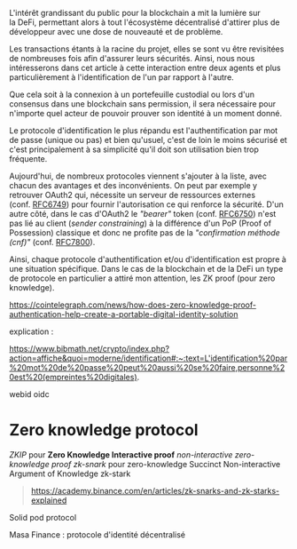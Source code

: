 L'intérêt grandissant du public pour la blockchain a mit la lumière sur la DeFi, permettant alors à tout l'écosystème décentralisé d'attirer plus de développeur avec une dose de nouveauté et de problème.  
  
Les transactions étants à la racine du projet, elles se sont vu être revisitées de nombreuses fois afin d'assurer leurs sécurités. Ainsi, nous nous intéresserons dans cet article à cette interaction entre deux agents et plus particulièrement à l'identification de l'un par rapport à l'autre.  
  
Que cela soit à la connexion à un portefeuille custodial ou lors d'un consensus dans une blockchain sans permission, il sera nécessaire pour n'importe quel acteur de pouvoir prouver son identité à un moment donné.  
  
Le protocole d'identification le plus répandu est l'authentification par mot de passe (unique ou pas) et bien qu'usuel, c'est de loin le moins sécurisé et c'est principalement à sa simplicité qu'il doit son utilisation bien trop fréquente.  
  
Aujourd'hui, de nombreux protocoles viennent s'ajouter à la liste, avec chacun des avantages et des inconvénients. On peut par exemple y retrouver OAuth2 qui, nécessite un serveur de ressources externes (conf. [RFC6749](https://www.rfc-editor.org/rfc/rfc6749.html#section-1.1)) pour fournir l'autorisation ce qui renforce la sécurité. D'un autre côté, dans le cas d'OAuth2 le _"bearer"_ token (conf. [RFC6750](https://www.rfc-editor.org/rfc/rfc6750)) n'est pas lié au client (_sender constraining_) à la différence d'un PoP (Proof of Possession) classique et donc ne profite pas de la _"confirmation méthode (cnf)"_ (conf. [RFC7800](https://www.rfc-editor.org/rfc/rfc7800.html#section-3.1)).

Ainsi, chaque protocole d'authentification et/ou d'identification est propre à une situation spécifique. Dans le cas de la blockchain et de la DeFi un type de protocole en particulier a attiré mon attention, les ZK proof (pour zero knowledge).


https://cointelegraph.com/news/how-does-zero-knowledge-proof-authentication-help-create-a-portable-digital-identity-solution


explication :

https://www.bibmath.net/crypto/index.php?action=affiche&quoi=moderne/identification#:~:text=L'identification%20par%20mot%20de%20passe%20peut%20aussi%20se%20faire,personne%20est%20(empreintes%20digitales).

webid oidc 

Zero knowledge protocol
==================================
_ZKIP_ pour **Zero Knowledge Interactive proof**
_non-interactive zero-knowledge proof_
_zk-snark_ pour zero-knowledge Succinct Non-interactive Argument of Knowledge
zk-stark
> https://academy.binance.com/en/articles/zk-snarks-and-zk-starks-explained

Solid pod protocol

Masa Finance : protocole d'identité décentralisé